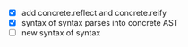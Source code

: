 - [x] add concrete.reflect and concrete.reify
- [x] syntax of syntax parses into concrete AST
- [ ] new syntax of syntax
